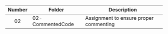 

|   Number  | Folder | Description |
| :---: | ----------- | ---------------------- |
|    02   |      02-CommentedCode       |            Assignment to ensure proper commenting            |

